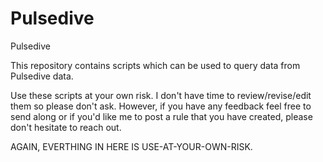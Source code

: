 # Pulsedive
Pulsedive

This repository contains scripts which can be used to query data from Pulsedive data.

Use these scripts at your own risk. I don't have time to review/revise/edit them so please don't ask. However, if you have any feedback feel free to send along or if you'd like me to post a rule that you have created, please don't hesitate to reach out.

AGAIN, EVERTHING IN HERE IS USE-AT-YOUR-OWN-RISK. 


